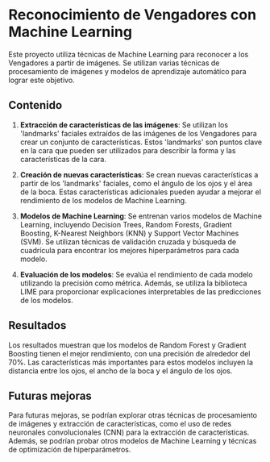 # Reconocimiento de Vengadores con Machine Learning

Este proyecto utiliza técnicas de Machine Learning para reconocer a los Vengadores a partir de imágenes. Se utilizan varias técnicas de procesamiento de imágenes y modelos de aprendizaje automático para lograr este objetivo.

## Contenido

1. **Extracción de características de las imágenes**: Se utilizan los 'landmarks' faciales extraídos de las imágenes de los Vengadores para crear un conjunto de características. Estos 'landmarks' son puntos clave en la cara que pueden ser utilizados para describir la forma y las características de la cara.

2. **Creación de nuevas características**: Se crean nuevas características a partir de los 'landmarks' faciales, como el ángulo de los ojos y el área de la boca. Estas características adicionales pueden ayudar a mejorar el rendimiento de los modelos de Machine Learning.

3. **Modelos de Machine Learning**: Se entrenan varios modelos de Machine Learning, incluyendo Decision Trees, Random Forests, Gradient Boosting, K-Nearest Neighbors (KNN) y Support Vector Machines (SVM). Se utilizan técnicas de validación cruzada y búsqueda de cuadrícula para encontrar los mejores hiperparámetros para cada modelo.

4. **Evaluación de los modelos**: Se evalúa el rendimiento de cada modelo utilizando la precisión como métrica. Además, se utiliza la biblioteca LIME para proporcionar explicaciones interpretables de las predicciones de los modelos.

## Resultados

Los resultados muestran que los modelos de Random Forest y Gradient Boosting tienen el mejor rendimiento, con una precisión de alrededor del 70%. Las características más importantes para estos modelos incluyen la distancia entre los ojos, el ancho de la boca y el ángulo de los ojos.

## Futuras mejoras

Para futuras mejoras, se podrían explorar otras técnicas de procesamiento de imágenes y extracción de características, como el uso de redes neuronales convolucionales (CNN) para la extracción de características. Además, se podrían probar otros modelos de Machine Learning y técnicas de optimización de hiperparámetros.

